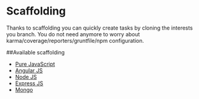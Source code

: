 # Scaffolding

Thanks to scaffolding you can quickly create tasks by cloning the interests you branch. 
You do not need anymore to worry about karma/coverage/reporters/gruntfile/npm configuration.


##Available scaffolding

* [Pure JavaScript](https://github.com/Real-Skill/scaffolding/tree/pure-javascript)
* [Angular JS](https://github.com/Real-Skill/scaffolding/tree/angularjs)
* [Node JS](https://github.com/Real-Skill/scaffolding/tree/nodejs)
* [Express JS](https://github.com/Real-Skill/scaffolding/tree/expressjs)
* [Mongo](https://github.com/Real-Skill/scaffolding/tree/mongo)
